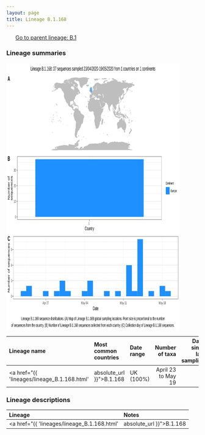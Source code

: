 ```yaml
---
layout: page
title: Lineage B.1.168
---
```




<p>
<ul class="actions small">
	 <a href="{{ 'lineages/lineage_B.1.1.1.html' | absolute_url }}" class="button special fit">Go to parent lineage: B.1</a>
</ul>
</p>
<h3> Lineage summaries</h3>

<img src="../assets/images/B.1.168.svg" alt="B.1.168 lineage summary figure" width="90%" height="700px" />


| Lineage name | Most common countries | Date range | Number of taxa |  Days since last sampling | Known Travel | Recall value |
|:-----|:-----|:-------|-------:|-------:|:---------|--------:|
| <a href="{{ 'lineages/lineage_B.1.168.html' | absolute_url }}">B.1.168</a> | UK (100%) | April 23 to May 19 | 37 | 95 |  | 0.97 |

<h3>Lineage descriptions</h3>

| Lineage | Notes |
|:-----|:-----|
| <a href="{{ 'lineages/lineage_B.1.168.html' | absolute_url }}">B.1.168</a> | Scottish lineage |

